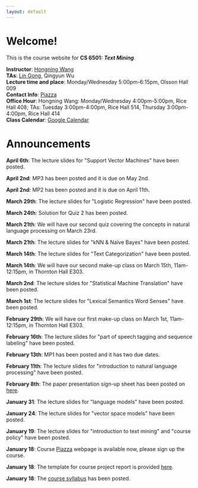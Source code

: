 ```yaml
---
layout: default
---
```

# Welcome!
This is the course website for **CS 6501:** ***Text Mining***.

**Instructor**: [Hongning Wang](http://www.cs.virginia.edu/~hw5x/)   
**TAs**: [Lin Gong](http://www.cs.virginia.edu/~lg5bt/), Qingyun Wu             
**Lecture time and place**: Monday/Wednesday 5:00pm-6:15pm, Olsson Hall 009   
**Contact Info**: [Piazza](https://piazza.com/virginia/spring2016/cs6501/home)   
**Office Hour**: Hongning Wang: Monday/Wednesday 4:00pm-5:00pm, Rice Hall 408; TAs: Tuesday 3:00pm-4:00pm, Rice Hall 514, Thursday 3:00pm-4:00pm, Rice Hall 414                            
**Class Calendar**: [Google Calendar]({{site.baseurl}}/calendar/)

# Announcements
**April 6th**: The lecture slides for "Support Vector Machines" have been posted.

**April 2nd**: MP3 has been posted and it is due on May 2nd.

**April 2nd**: MP2 has been posted and it is due on April 11th.

**March 29th**: The lecture slides for "Logistic Regression" have been posted.

**March 24th**: Solution for Quiz 2 has been posted.

**March 21th**: We will have our second quiz covering the concepts in natural language processing on March 23rd.  

**March 21th**: The lecture slides for "kNN & Naïve Bayes" have been posted.  

**March 14th**: The lecture slides for "Text Categorization" have been posted.  

**March 14th**: We will have our second make-up class on March 15th, 11am-12:15pm, in Thornton Hall E303.

**March 2nd**: The lecture slides for "Statistical Machine Translation" have been posted.   

**March 1st**: The lecture slides for "Lexical Semantics Word Senses" have been posted.   

**February 29th**: We will have our first make-up class on March 1st, 11am-12:15pm, in Thornton Hall E303.

**February 16th**: The lecture slides for "part of speech tagging and sequence labeling" have been posted. 

**February 13th**: MP1 has been posted and it has two due dates.   

**February 11th**: The lecture slides for "introduction to natural language processing" have been posted.   

**February 8th**: The paper presentation sign-up sheet has been posted on [here]({{site.baseurl}}/presentation/#paper-signup).     

**January 31**: The lecture slides for "language models" have been posted.

**January 24**: The lecture slides for "vector space models" have been posted.

**January 19**: The lecture slides for "introduction to text mining" and "course policy" have been posted.

**January 18**: Course [Piazza](https://piazza.com/virginia/spring2016/cs6501/home) webpage is available now, please sign up the course.

**January 18**: The template for course project report is provided [here](http://www.acm.org/publications/proceedings-template).

**January 18**: The [course syllabus]({{site.baseurl}}/docs/PDFs/syllabus.pdf) has been
posted.